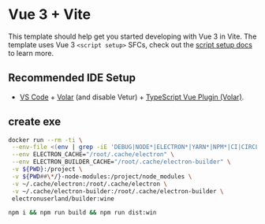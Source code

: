 # Vue 3 + Vite

This template should help get you started developing with Vue 3 in Vite. The template uses Vue 3 `<script setup>` SFCs, check out the [script setup docs](https://v3.vuejs.org/api/sfc-script-setup.html#sfc-script-setup) to learn more.

## Recommended IDE Setup

-   [VS Code](https://code.visualstudio.com/) + [Volar](https://marketplace.visualstudio.com/items?itemName=Vue.volar) (and disable Vetur) + [TypeScript Vue Plugin (Volar)](https://marketplace.visualstudio.com/items?itemName=Vue.vscode-typescript-vue-plugin).

## create exe

```bash
docker run --rm -ti \
 --env-file <(env | grep -iE 'DEBUG|NODE*|ELECTRON*|YARN*|NPM*|CI|CIRCLE|TRAVIS*TAG|TRAVIS|TRAVIS_REPO*|TRAVIS*BUILD*|TRAVIS*BRANCH|TRAVIS_PULL_REQUEST*|APPVEYOR*|CSC*|GH*|GITHUB*|BT*|AWS*|STRIP|BUILD\_') \
 --env ELECTRON_CACHE="/root/.cache/electron" \
 --env ELECTRON_BUILDER_CACHE="/root/.cache/electron-builder" \
 -v ${PWD}:/project \
 -v ${PWD##\*/}-node-modules:/project/node_modules \
 -v ~/.cache/electron:/root/.cache/electron \
 -v ~/.cache/electron-builder:/root/.cache/electron-builder \
 electronuserland/builder:wine
```

```bash
npm i && npm run build && npm run dist:win
```
